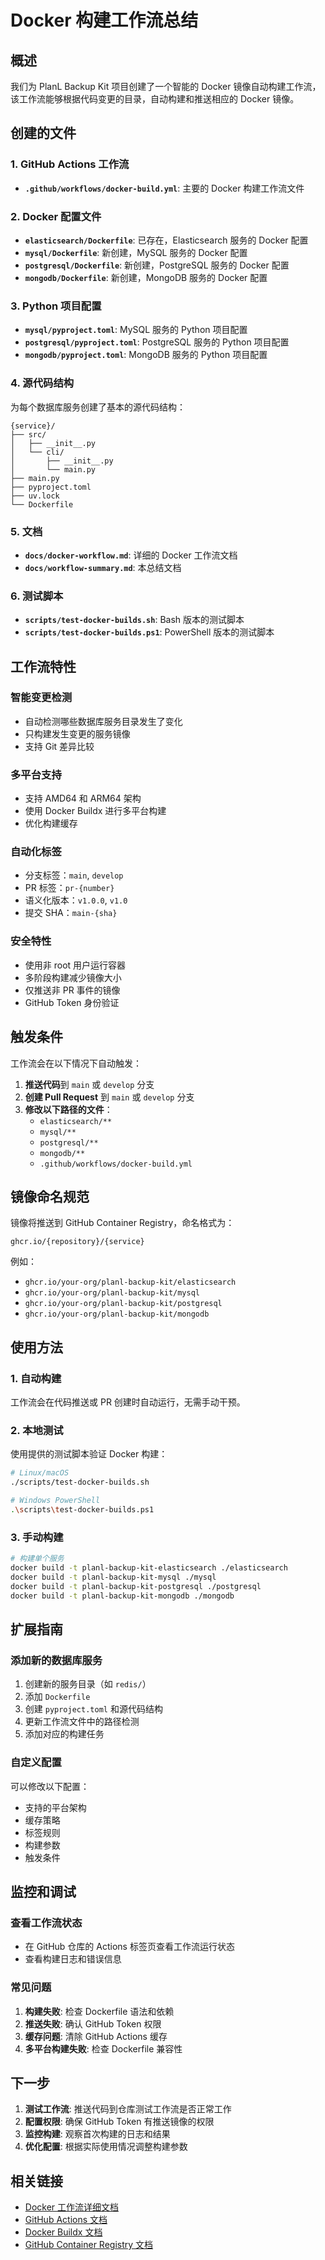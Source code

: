 # Docker 构建工作流总结

## 概述

我们为 PlanL Backup Kit 项目创建了一个智能的 Docker 镜像自动构建工作流，该工作流能够根据代码变更的目录，自动构建和推送相应的 Docker 镜像。

## 创建的文件

### 1. GitHub Actions 工作流
- **`.github/workflows/docker-build.yml`**: 主要的 Docker 构建工作流文件

### 2. Docker 配置文件
- **`elasticsearch/Dockerfile`**: 已存在，Elasticsearch 服务的 Docker 配置
- **`mysql/Dockerfile`**: 新创建，MySQL 服务的 Docker 配置
- **`postgresql/Dockerfile`**: 新创建，PostgreSQL 服务的 Docker 配置
- **`mongodb/Dockerfile`**: 新创建，MongoDB 服务的 Docker 配置

### 3. Python 项目配置
- **`mysql/pyproject.toml`**: MySQL 服务的 Python 项目配置
- **`postgresql/pyproject.toml`**: PostgreSQL 服务的 Python 项目配置
- **`mongodb/pyproject.toml`**: MongoDB 服务的 Python 项目配置

### 4. 源代码结构
为每个数据库服务创建了基本的源代码结构：
```
{service}/
├── src/
│   ├── __init__.py
│   └── cli/
│       ├── __init__.py
│       └── main.py
├── main.py
├── pyproject.toml
├── uv.lock
└── Dockerfile
```

### 5. 文档
- **`docs/docker-workflow.md`**: 详细的 Docker 工作流文档
- **`docs/workflow-summary.md`**: 本总结文档

### 6. 测试脚本
- **`scripts/test-docker-builds.sh`**: Bash 版本的测试脚本
- **`scripts/test-docker-builds.ps1`**: PowerShell 版本的测试脚本

## 工作流特性

### 智能变更检测
- 自动检测哪些数据库服务目录发生了变化
- 只构建发生变更的服务镜像
- 支持 Git 差异比较

### 多平台支持
- 支持 AMD64 和 ARM64 架构
- 使用 Docker Buildx 进行多平台构建
- 优化构建缓存

### 自动化标签
- 分支标签：`main`, `develop`
- PR 标签：`pr-{number}`
- 语义化版本：`v1.0.0`, `v1.0`
- 提交 SHA：`main-{sha}`

### 安全特性
- 使用非 root 用户运行容器
- 多阶段构建减少镜像大小
- 仅推送非 PR 事件的镜像
- GitHub Token 身份验证

## 触发条件

工作流会在以下情况下自动触发：

1. **推送代码**到 `main` 或 `develop` 分支
2. **创建 Pull Request** 到 `main` 或 `develop` 分支
3. **修改以下路径的文件**：
   - `elasticsearch/**`
   - `mysql/**`
   - `postgresql/**`
   - `mongodb/**`
   - `.github/workflows/docker-build.yml`

## 镜像命名规范

镜像将推送到 GitHub Container Registry，命名格式为：
```
ghcr.io/{repository}/{service}
```

例如：
- `ghcr.io/your-org/planl-backup-kit/elasticsearch`
- `ghcr.io/your-org/planl-backup-kit/mysql`
- `ghcr.io/your-org/planl-backup-kit/postgresql`
- `ghcr.io/your-org/planl-backup-kit/mongodb`

## 使用方法

### 1. 自动构建
工作流会在代码推送或 PR 创建时自动运行，无需手动干预。

### 2. 本地测试
使用提供的测试脚本验证 Docker 构建：

```bash
# Linux/macOS
./scripts/test-docker-builds.sh

# Windows PowerShell
.\scripts\test-docker-builds.ps1
```

### 3. 手动构建
```bash
# 构建单个服务
docker build -t planl-backup-kit-elasticsearch ./elasticsearch
docker build -t planl-backup-kit-mysql ./mysql
docker build -t planl-backup-kit-postgresql ./postgresql
docker build -t planl-backup-kit-mongodb ./mongodb
```

## 扩展指南

### 添加新的数据库服务

1. 创建新的服务目录（如 `redis/`）
2. 添加 `Dockerfile`
3. 创建 `pyproject.toml` 和源代码结构
4. 更新工作流文件中的路径检测
5. 添加对应的构建任务

### 自定义配置

可以修改以下配置：
- 支持的平台架构
- 缓存策略
- 标签规则
- 构建参数
- 触发条件

## 监控和调试

### 查看工作流状态
- 在 GitHub 仓库的 Actions 标签页查看工作流运行状态
- 查看构建日志和错误信息

### 常见问题
1. **构建失败**: 检查 Dockerfile 语法和依赖
2. **推送失败**: 确认 GitHub Token 权限
3. **缓存问题**: 清除 GitHub Actions 缓存
4. **多平台构建失败**: 检查 Dockerfile 兼容性

## 下一步

1. **测试工作流**: 推送代码到仓库测试工作流是否正常工作
2. **配置权限**: 确保 GitHub Token 有推送镜像的权限
3. **监控构建**: 观察首次构建的日志和结果
4. **优化配置**: 根据实际使用情况调整构建参数

## 相关链接

- [Docker 工作流详细文档](docker-workflow.md)
- [GitHub Actions 文档](https://docs.github.com/en/actions)
- [Docker Buildx 文档](https://docs.docker.com/buildx/)
- [GitHub Container Registry 文档](https://docs.github.com/en/packages/working-with-a-github-packages-registry/working-with-the-container-registry)